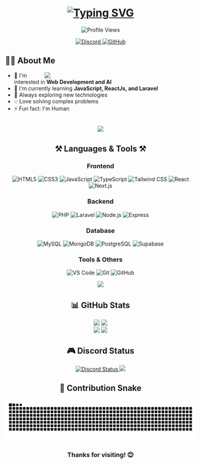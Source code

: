 <div align="center">

<h1>
  <a href="https://git.io/typing-svg"><img src="https://readme-typing-svg.demolab.com?font=Fira+Code&weight=700&size=30&pause=1000&color=6C63FF&center=true&vCenter=true&random=false&width=600&lines=Hi+there%2C+I'm+NavanKen!+%F0%9F%91%8B;Welcome+to+my+profile!;A+Student+%26+Junior+Dev;Let's+build+something+cool!" alt="Typing SVG" /></a>
</h1>


<img src="https://komarev.com/ghpvc/?username=NavanKen&style=for-the-badge&color=6C63FF" alt="Profile Views" />


<p>
  <a href="https://discord.com/users/711079595314511912">
    <img src="https://img.shields.io/badge/Discord-%237289DA.svg?style=for-the-badge&logo=discord&logoColor=white" alt="Discord"/>
  </a>
  <a href="https://github.com/NavanKen">
    <img src="https://img.shields.io/badge/GitHub-%23121011.svg?style=for-the-badge&logo=github&logoColor=white" alt="GitHub"/>
  </a>
</p>


<div align="left">
  
  <h2>👨‍💻 About Me</h2>
  
  <img align="right" width="400" src="https://github.com/user-attachments/assets/77941958-5893-41c8-bd66-048e7615cf40" />
  <ul>
    <li>👀 I'm interested in <strong>Web Development and AI</strong></li>
    <li>🌱 I'm currently learning <strong>JavaScript, ReactJs, and Laravel</strong></li>
    <li>🚀 Always exploring new technologies</li>
    <li>💡 Love solving complex problems</li>
    <li>⚡ Fun fact: I'm Human</li>
  </ul>
</div>
<br clear="right"/>


<img src="https://user-images.githubusercontent.com/73097560/115834477-dbab4500-a447-11eb-908a-139a6edaec5c.gif">


<h2>⚒️ Languages & Tools ⚒️</h2>


<h3>Frontend</h3>
<p>
  <img src="https://img.shields.io/badge/HTML5-%23E34F26.svg?style=for-the-badge&logo=html5&logoColor=white" alt="HTML5" />
  <img src="https://img.shields.io/badge/CSS3-%231572B6.svg?style=for-the-badge&logo=css3&logoColor=white" alt="CSS3" />
  <img src="https://img.shields.io/badge/JavaScript-%23F7DF1E.svg?style=for-the-badge&logo=javascript&logoColor=black" alt="JavaScript" />
  <img src="https://img.shields.io/badge/TypeScript-%23007ACC.svg?style=for-the-badge&logo=typescript&logoColor=white" alt="TypeScript" />
  <img src="https://img.shields.io/badge/Tailwind_CSS-%2338B2AC.svg?style=for-the-badge&logo=tailwind-css&logoColor=white" alt="Tailwind CSS" />
  <img src="https://img.shields.io/badge/React-%2320232a.svg?style=for-the-badge&logo=react&logoColor=%2361DAFB" alt="React" />
  <img src="https://img.shields.io/badge/Next.js-%23000000.svg?style=for-the-badge&logo=next.js&logoColor=white" alt="Next.js" />
</p>


<h3>Backend</h3>
<p>
  <img src="https://img.shields.io/badge/PHP-%23777BB4.svg?style=for-the-badge&logo=php&logoColor=white" alt="PHP" />
  <img src="https://img.shields.io/badge/Laravel-%23FF2D20.svg?style=for-the-badge&logo=laravel&logoColor=white" alt="Laravel" />
  <img src="https://img.shields.io/badge/Node.js-%23339933.svg?style=for-the-badge&logo=node.js&logoColor=white" alt="Node.js" />
  <img src="https://img.shields.io/badge/Express-%23000000.svg?style=for-the-badge&logo=express&logoColor=white" alt="Express" />
</p>


<h3>Database</h3>
<p>
  <img src="https://img.shields.io/badge/MySQL-%234479A1.svg?style=for-the-badge&logo=mysql&logoColor=white" alt="MySQL" />
  <img src="https://img.shields.io/badge/MongoDB-%2347A248.svg?style=for-the-badge&logo=mongodb&logoColor=white" alt="MongoDB" />
  <img src="https://img.shields.io/badge/PostgreSQL-%23336791.svg?style=for-the-badge&logo=postgresql&logoColor=white" alt="PostgreSQL" />
  <img src="https://img.shields.io/badge/Supabase-3ECF8E.svg?style=for-the-badge&logo=supabase&logoColor=white" alt="Supabase" />
</p>


<h3>Tools & Others</h3>
<p>
  <img src="https://img.shields.io/badge/VSCode-%23007ACC.svg?style=for-the-badge&logo=visual-studio-code&logoColor=white" alt="VS Code" />
  <img src="https://img.shields.io/badge/Git-%23F05032.svg?style=for-the-badge&logo=git&logoColor=white" alt="Git" />
  <img src="https://img.shields.io/badge/GitHub-%23121011.svg?style=for-the-badge&logo=github&logoColor=white" alt="GitHub" />
</p>


<img src="https://user-images.githubusercontent.com/73097560/115834477-dbab4500-a447-11eb-908a-139a6edaec5c.gif">


<h2>📊 GitHub Stats</h2>

<div>
  <img width="49%" src="https://github-readme-stats.vercel.app/api?username=NavanKen&show_icons=true&theme=tokyonight&hide_border=true" />
  <img width="49%" src="https://github-readme-streak-stats.herokuapp.com/?user=NavanKen&theme=tokyonight&hide_border=true" />
</div>


<img src="https://github-readme-stats.vercel.app/api/top-langs/?username=NavanKen&layout=compact&theme=tokyonight&hide_border=true" />


<img src="https://user-images.githubusercontent.com/73097560/115834477-dbab4500-a447-11eb-908a-139a6edaec5c.gif">


<h2>🎮 Discord Status</h2>
<a href="https://discord.com/users/711079595314511912">
  <img src="https://lanyard.cnrad.dev/api/711079595314511912?borderRadius=20px&bg=1a1b27&idleMessage=Probably%20doing%20something%20else..." alt="Discord Status" />
</a>


<img src="https://user-images.githubusercontent.com/73097560/115834477-dbab4500-a447-11eb-908a-139a6edaec5c.gif">

<h2>🐍 Contribution Snake</h2>
<picture>
  <source media="(prefers-color-scheme: dark)" srcset="https://raw.githubusercontent.com/NavanKen/NavanKen/output/github-contribution-grid-snake-dark.svg">
  <source media="(prefers-color-scheme: light)" srcset="https://raw.githubusercontent.com/NavanKen/NavanKen/output/github-contribution-grid-snake.svg">
  <img alt="github contribution grid snake animation" src="https://raw.githubusercontent.com/NavanKen/NavanKen/output/github-contribution-grid-snake.svg">
</picture>


<h3>Thanks for visiting! 😊</h3>

</div>
